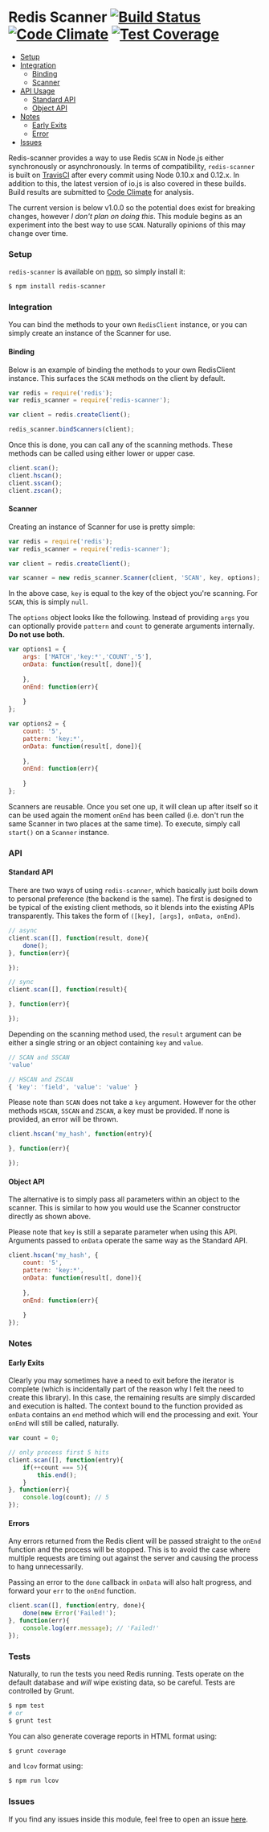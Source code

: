 Redis Scanner [![Build Status](https://travis-ci.org/iwhitfield/redis-scanner.svg?branch=master)](https://travis-ci.org/iwhitfield/redis-scanner) [![Code Climate](https://codeclimate.com/github/iwhitfield/redis-scanner/badges/gpa.svg)](https://codeclimate.com/github/iwhitfield/redis-scanner) [![Test Coverage](https://codeclimate.com/github/iwhitfield/redis-scanner/badges/coverage.svg)](https://codeclimate.com/github/iwhitfield/redis-scanner)
=============

- [Setup](#setup)
- [Integration](#integration)
	- [Binding](#binding)
	- [Scanner](#scanner)
- [API Usage](#api)
	- [Standard API](#standard-api)
	- [Object API](#object-api)
- [Notes](#notes)
	- [Early Exits](#early-exits)
	- [Error](#errors)
- [Issues](#issues)

Redis-scanner provides a way to use Redis `SCAN` in Node.js either synchronously or asynchronously. In terms of compatibility, `redis-scanner` is built on [TravisCI](https://travis-ci.org/iwhitfield/it.each) after every commit using Node 0.10.x and 0.12.x. In addition to this, the latest version of io.js is also covered in these builds. Build results are submitted to [Code Climate](https://codeclimate.com/github/iwhitfield/redis-scanner) for analysis.

The current version is below v1.0.0 so the potential does exist for breaking changes, however *I don't plan on doing this*. This module begins as an experiment into the best way to use `SCAN`. Naturally opinions of this may change over time.

### Setup

`redis-scanner` is available on [npm](https://www.npmjs.com/package/redis-scanner), so simply install it:

```bash
$ npm install redis-scanner
```

### Integration

You can bind the methods to your own `RedisClient` instance, or you can simply create an instance of the Scanner for use.

#### Binding

Below is an example of binding the methods to your own RedisClient instance. This surfaces the `SCAN` methods on the client by default.

```javascript
var redis = require('redis');
var redis_scanner = require('redis-scanner');

var client = redis.createClient();

redis_scanner.bindScanners(client);
```

Once this is done, you can call any of the scanning methods. These methods can be called using either lower or upper case.

```javascript
client.scan();
client.hscan();
client.sscan();
client.zscan();
```

#### Scanner

Creating an instance of Scanner for use is pretty simple:

```javascript
var redis = require('redis');
var redis_scanner = require('redis-scanner');

var client = redis.createClient();

var scanner = new redis_scanner.Scanner(client, 'SCAN', key, options);
```

In the above case, `key` is equal to the key of the object you're scanning. For `SCAN`, this is simply `null`.

The `options` object looks like the following. Instead of providing `args` you can optionally provide `pattern` and `count` to generate arguments internally. **Do not use both.**

```javascript
var options1 = {
    args: ['MATCH','key:*','COUNT','5'],
    onData: function(result[, done]){
    
    },
    onEnd: function(err){
    
    }
};

var options2 = {
    count: '5',
    pattern: 'key:*',
    onData: function(result[, done]){
    
    },
    onEnd: function(err){
    
    }
};
```

Scanners are reusable. Once you set one up, it will clean up after itself so it can be used again the moment `onEnd` has been called (i.e. don't run the same Scanner in two places at the same time). To execute, simply call `start()` on a `Scanner` instance.

### API

#### Standard API

There are two ways of using `redis-scanner`, which basically just boils down to personal preference (the backend is the same). The first is designed to be typical of the existing client methods, so it blends into the existing APIs transparently. This takes the form of `([key], [args], onData, onEnd)`.


```javascript
// async
client.scan([], function(result, done){
    done();
}, function(err){

});

// sync
client.scan([], function(result){

}, function(err){

});
```

Depending on the scanning method used, the `result` argument can be either a single string or an object containing `key` and `value`.

```javascript
// SCAN and SSCAN
'value'

// HSCAN and ZSCAN
{ 'key': 'field', 'value': 'value' }
```

Please note than `SCAN` does not take a `key` argument. However for the other methods `HSCAN`, `SSCAN` and `ZSCAN`, a key must be provided. If none is provided, an error will be thrown.

```javascript
client.hscan('my_hash', function(entry){

}, function(err){

});
```

#### Object API

The alternative is to simply pass all parameters within an object to the scanner. This is similar to how you would use the Scanner constructor directly as shown above.

Please note that `key` is still a separate parameter when using this API. Arguments passed to `onData` operate the same way as the Standard API.

```javascript
client.hscan('my_hash', {
    count: '5',
    pattern: 'key:*',
    onData: function(result[, done]){
    
    },
    onEnd: function(err){
    
    }
});
```

### Notes

#### Early Exits

Clearly you may sometimes have a need to exit before the iterator is complete (which is incidentally part of the reason why I felt the need to create this library). In this case, the remaining results are simply discarded and execution is halted. The context bound to the function provided as `onData` contains an `end` method which will end the processing and exit. Your `onEnd` will still be called, naturally.

```javascript
var count = 0;

// only process first 5 hits
client.scan([], function(entry){
    if(++count === 5){
        this.end();
    }
}, function(err){
    console.log(count); // 5
});
```

#### Errors

Any errors returned from the Redis client will be passed straight to the `onEnd` function and the process will be stopped. This is to avoid the case where multiple requests are timing out against the server and causing the process to hang unnecessarily.

Passing an error to the `done` callback in `onData` will also halt progress, and forward your `err` to the `onEnd` function.

```javascript
client.scan([], function(entry, done){
    done(new Error('Failed!');
}, function(err){
    console.log(err.message); // 'Failed!'
});
```

### Tests

Naturally, to run the tests you need Redis running. Tests operate on the default database and *will* wipe existing data, so be careful. Tests are controlled by Grunt.

```bash
$ npm test
# or
$ grunt test
```

You can also generate coverage reports in HTML format using:

```bash
$ grunt coverage
```

and `lcov` format using:

```bash
$ npm run lcov
```

### Issues

If you find any issues inside this module, feel free to open an issue [here](https://github.com/iwhitfield/redis-scanner/issues "Redis Scanner Issues").
